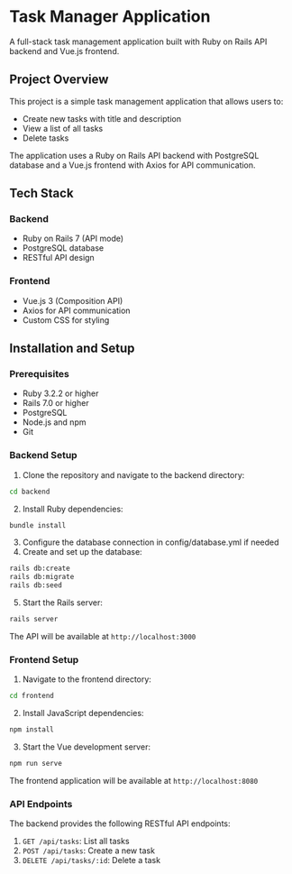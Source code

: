 # Task Manager Application

A full-stack task management application built with Ruby on Rails API backend and Vue.js frontend.

## Project Overview

This project is a simple task management application that allows users to:
- Create new tasks with title and description
- View a list of all tasks
- Delete tasks

The application uses a Ruby on Rails API backend with PostgreSQL database and a Vue.js frontend with Axios for API communication.

## Tech Stack

### Backend
- Ruby on Rails 7 (API mode)
- PostgreSQL database
- RESTful API design

### Frontend
- Vue.js 3 (Composition API)
- Axios for API communication
- Custom CSS for styling

## Installation and Setup

### Prerequisites
- Ruby 3.2.2 or higher
- Rails 7.0 or higher
- PostgreSQL
- Node.js and npm
- Git

### Backend Setup

1. Clone the repository and navigate to the backend directory:
```bash
cd backend
```
2. Install Ruby dependencies:

```bash
bundle install
```

3. Configure the database connection in config/database.yml if needed
4. Create and set up the database:
```bash
rails db:create
rails db:migrate
rails db:seed
```

5. Start the Rails server:
```bash
rails server
```

The API will be available at `http://localhost:3000`

### Frontend Setup

1. Navigate to the frontend directory:

```bash
cd frontend
```

2. Install JavaScript dependencies:

```bash
npm install
```

3. Start the Vue development server:
```bash
npm run serve
```

The frontend application will be available at `http://localhost:8080`


### API Endpoints
The backend provides the following RESTful API endpoints:

1. `GET /api/tasks`: List all tasks
2. `POST /api/tasks`: Create a new task
3. `DELETE /api/tasks/:id`: Delete a task